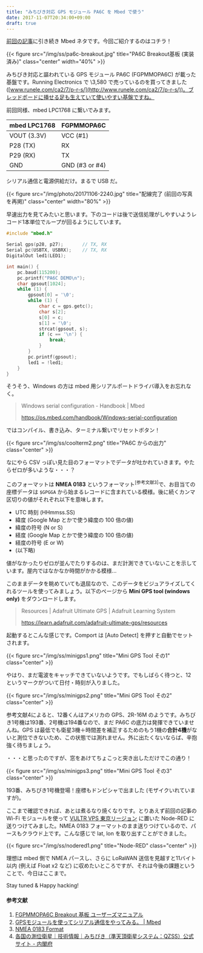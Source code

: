 ```yaml
---
title: "みちびき対応 GPS モジュール PA6C を Mbed で使う"
date: 2017-11-07T20:34:00+09:00
draft: true
---
```


[前回の記事](/2017/11/06/using-esp-wroom-02-with-mbed/)に引き続き Mbed ネタです。今回ご紹介するのはコチラ！

{{< figure src="/img/ss/pa6c-breakout.jpg" title="PA6C Breakout基板 (実装済み)" class="center" width="40%" >}}

みちびき対応と謳われている GPS モジュール PA6C (FGPMMOPA6C) が載った基盤です。Running Electronics で \3,580 で売っているのを買ってきました ([www.runele.com/ca2/7/p-r-s/](http://www.runele.com/ca2/7/p-r-s/))。ブレッドボードに挿せる足も生えていて使いやすい基盤ですね。

前回同様、mbed LPC1768 に繋いでみます。

| mbed LPC1768 | FGPMMOPA6C     |
| ------------ | -------------- |
| VOUT (3.3V)  | VCC (#1)       |
| P28 (TX)     | RX             |
| P29 (RX)     | TX             |
| GND          | GND (#3 or #4) |

シリアル通信と電源供給だけ。まるで USB だ。

{{< figure src="/img/photo/20171106-2240.jpg" title="配線完了 (前回の写真を再掲)" class="center" width="80%" >}}

早速出力を見てみたいと思います。下のコードは後で送信処理がしやすいようレコード1本単位でループが回るようにしています。

```c
#include "mbed.h"

Serial gps(p28, p27);       // TX, RX
Serial pc(USBTX, USBRX);    // TX, RX
DigitalOut led1(LED1);

int main() {
    pc.baud(115200);
    pc.printf("PA6C DEMO\n");
    char gpsout[1024];
    while (1) {
        gpsout[0] = '\0';
        while (1) {
            char c = gps.getc();
            char s[2];
            s[0] = c;
            s[1] = '\0';
            strcat(gpsout, s);
            if (c == '\n') {
                break;
            }
        }
        pc.printf(gpsout);
        led1 = !led1;
    }
}
```

そうそう、Windows の方は mbed 用シリアルポートドライバ導入をお忘れなく。

> Windows serial configuration - Handbook | Mbed
> 
> https://os.mbed.com/handbook/Windows-serial-configuration

ではコンパイル、書き込み、ターミナル繋いでリセットボタン！

{{< figure src="/img/ss/coolterm2.png" title="PA6C からの出力" class="center" >}}

なにやら CSV っぽい見た目のフォーマットでデータが吐かれていきます。やたらゼロが多いような・・・？

このフォーマットは **NMEA 0183** というフォーマット<sup>[参考文献3]</sup>で、お目当ての座標データは `$GPGGA` から始まるレコードに含まれている模様。後に続くカンマ区切りの値がそれぞれ以下を意味します。

- UTC 時刻 (HHmmss.SS)
- 緯度 (Google Map とかで使う緯度の 100 倍の値)
- 緯度の符号 (N or S)
- 経度 (Google Map とかで使う緯度の 100 倍の値)
- 経度の符号 (E or W)
- (以下略)

値がなかったりゼロが並んでたりするのは、まだ計測できていないことを示しています。屋内ではなかなか時間がかかる模様...

このままデータを眺めていても退屈なので、このデータをビジュアライズしてくれるツールを使ってみましょう。以下のページから **Mini GPS tool (windows only)** をダウンロードします。

> Resources | Adafruit Ultimate GPS | Adafruit Learning System
> 
> https://learn.adafruit.com/adafruit-ultimate-gps/resources

起動するとこんな感じです。Comport は [Auto Detect] を押すと自動でセットされます。

{{< figure src="/img/ss/minigps1.png" title="Mini GPS Tool その1" class="center" >}}

やはり、まだ電波をキャッチできていないようです。でもしばらく待つと、12 というマークがついて日付・時刻が入りました。

{{< figure src="/img/ss/minigps2.png" title="Mini GPS Tool その2" class="center" >}}

参考文献4によると、12番くんはアメリカの GPS、2R-16M のようです。みちびき1号機は193番、2号機は194番なので、まだ PA6C の底力は発揮できていませんね。GPS は最低でも衛星3機＋時間差を補正するためのもう1機の**合計4機**がないと測位できないため、この状態では測れません。外に出たくないならば、辛抱強く待ちましょう。

・・・と思ったのですが、窓をあけてちょこっと突き出しただけでこの通り！

{{< figure src="/img/ss/minigps3.png" title="Mini GPS Tool その3" class="center" >}}

193番、みちびき1号機登場！座標もドンピシャで出ました (モザイクいれていますが)。

ここまで確認できれば、あとは煮るなり焼くなりです。とりあえず前回の記事の Wi-Fi モジュールを使って [VULTR VPS 東京リージョン](https://www.vultr.com/?ref=7053029) に置いた Node-RED に送りつけてみました。NMEA 0183 フォーマットのまま送りつけているので、パースもクラウド上です。こんな感じで lat, lon を取り出すことができました。

{{< figure src="/img/ss/nodered1.png" title="Node-RED" class="center" >}}

理想は mbed 側で NMEA パースし、さらに LoRaWAN 送信を見越すと11バイト以内 (例えば Float x2 など) に収めたいところですが、それは今後の課題ということで、今日はここまで。

Stay tuned & Happy hacking!

#### 参考文献

1. [FGPMMOPA6C Breakout 基板 ユーザーズマニュアル](http://runele.jp/pa6cbo/pa6cbreak.pdf)
2. [GPSモジュールを使ってシリアル通信をやってみる。 | Mbed](https://os.mbed.com/users/yamato/notebook/gps_Serial/)
3. [NMEA 0183 Format](http://www2.nc-toyama.ac.jp/~mkawai/lecture/radionav/nmea0183.html)
4. [各国の測位衛星｜技術情報｜みちびき（準天頂衛星システム：QZSS）公式サイト - 内閣府](http://qzss.go.jp/technical/satellites/index.html)
